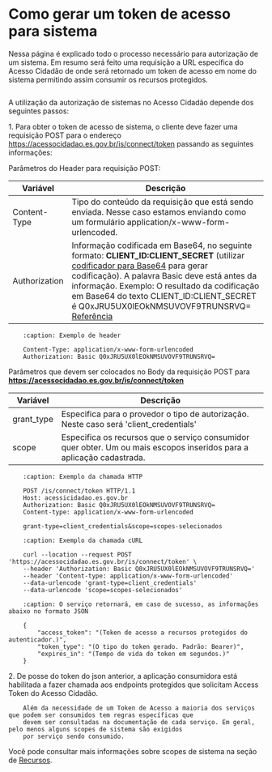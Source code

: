 # Como gerar um token de acesso para sistema

Nessa página é explicado todo o processo necessário para autorização de um sistema. Em resumo será feito uma requisição a URL específica do Acesso Cidadão de onde será retornado um token de acesso em nome do sistema permitindo assim consumir os recursos protegidos.

``` important:: Toda comunicação com Acesso Cidadão deve ser realizada com o protocolo HTTPS
```

A utilização da autorização de sistemas no Acesso Cidadão depende dos seguintes passos:

1\. Para obter o token de acesso de sistema, o cliente deve fazer uma requisição POST para o endereço https://acessocidadao.es.gov.br/is/connect/token passando as seguintes informações:

Parâmetros do Header para requisição POST:

|**Variável**|**Descrição**|
|------------|-----------|
|Content-Type|Tipo do conteúdo da requisição que está sendo enviada. Nesse caso estamos enviando como um formulário application/x-www-form-urlencoded.|
|Authorization|Informação codificada em Base64, no seguinte formato: **CLIENT_ID:CLIENT_SECRET** (utilizar [codificador para Base64](https://www.base64decode.org) para gerar codificação). A palavra Basic deve está antes da informação. Exemplo: O resultado da codificação em Base64 do texto CLIENT_ID:CLIENT_SECRET é Q0xJRU5UX0lEOkNMSUVOVF9TRUNSRVQ= [Referência](https://tools.ietf.org/html/rfc7617#page-4)|


```code-block::
    :caption: Exemplo de header

    Content-Type: application/x-www-form-urlencoded
    Authorization: Basic Q0xJRU5UX0lEOkNMSUVOVF9TRUNSRVQ=
```

Parâmetros que devem ser colocados no Body da requisição POST para **https://acessocidadao.es.gov.br/is/connect/token**

|**Variável**|**Descrição**|
|------------|-----------|
|grant_type|Especifica para o provedor o tipo de autorização. Neste caso será 'client_credentials'|
|scope|Especifica os recursos que o serviço consumidor quer obter. Um ou mais escopos inseridos para a aplicação cadastrada.|

```code-block:: http
    :caption: Exemplo da chamada HTTP
    
    POST /is/connect/token HTTP/1.1
    Host: acessicidadao.es.gov.br
    Authorization: Basic Q0xJRU5UX0lEOkNMSUVOVF9TRUNSRVQ=
    Content-type: application/x-www-form-urlencoded
    
    grant-type=client_credentials&scope=scopes-selecionados
```

```code-block::
    :caption: Exemplo da chamada cURL
    
    curl --location --request POST 'https://acessocidadao.es.gov.br/is/connect/token' \
    --header 'Authorization: Basic Q0xJRU5UX0lEOkNMSUVOVF9TRUNSRVQ='
    --header 'Content-type: application/x-www-form-urlencoded'
    --data-urlencode 'grant-type=client_credentials'
    --data-urlencode 'scope=scopes-selecionados'
```

```code-block:: json
    :caption: O serviço retornará, em caso de sucesso, as informações abaixo no formato JSON

    {
        "access_token": "(Token de acesso a recursos protegidos do autenticador.)",
        "token_type": "(O tipo do token gerado. Padrão: Bearer)",
        "expires_in": "(Tempo de vida do token em segundos.)"
    }
```

2\. De posse do token do json anterior, a aplicação consumidora está habilitada a fazer chamada aos endpoints protegidos que solicitam Access Token do Acesso Cidadão.

``` important:: 
    Além da necessidade de um Token de Acesso a maioria dos serviços que podem ser consumidos tem regras específicas que 
    devem ser consultadas na documentação de cada serviço. Em geral, pelo menos alguns scopes de sistema são exigidos
    por serviço sendo consumido. 
```

Você pode consultar mais informações sobre scopes de sistema na seção de [Recursos](/Recursos).
